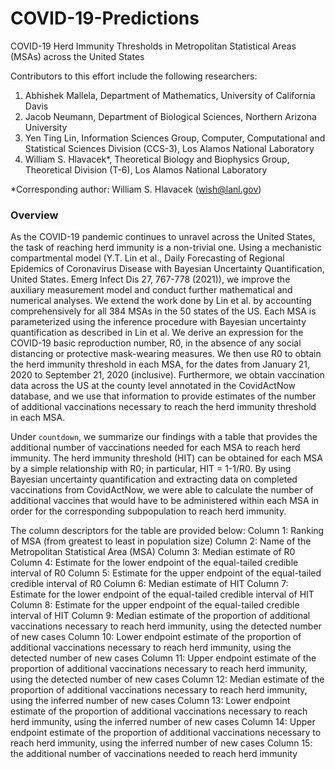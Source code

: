 # COVID-19-Predictions
COVID-19 Herd Immunity Thresholds in Metropolitan Statistical Areas (MSAs) across the United States

Contributors to this effort include the following researchers:
1. Abhishek Mallela, Department of Mathematics, University of California Davis
2. Jacob Neumann, Department of Biological Sciences, Northern Arizona University
3. Yen Ting Lin, Information Sciences Group, Computer, Computational and Statistical Sciences Division (CCS-3), Los Alamos National Laboratory
4. William S. Hlavacek*, Theoretical Biology and Biophysics Group, Theoretical Division (T-6), Los Alamos National Laboratory<br>

*Corresponding author: William S. Hlavacek (wish@lanl.gov)

### Overview

As the COVID-19 pandemic continues to unravel across the United States, the task of reaching herd immunity is a non-trivial one. Using a mechanistic compartmental model (Y.T. Lin et al., Daily Forecasting of Regional Epidemics of Coronavirus Disease with Bayesian Uncertainty Quantification, United States. Emerg Infect Dis 27, 767-778 (2021)), we improve the auxiliary measurement model and conduct further mathematical and numerical analyses. We extend the work done by Lin et al. by accounting comprehensively for all 384 MSAs in the 50 states of the US. Each MSA is parameterized using the inference procedure with Bayesian uncertainty quantification as described in Lin et al. We derive an expression for the COVID-19 basic reproduction number, R0, in the absence of any social distancing or protective mask-wearing measures. We then use R0 to obtain the herd immunity threshold in each MSA, for the dates from January 21, 2020 to September 21, 2020 (inclusive). Furthermore, we obtain vaccination data across the US at the county level annotated in the CovidActNow database, and we use that information to provide estimates of the number of additional vaccinations necessary to reach the herd immunity threshold in each MSA.

Under ```countdown```, we summarize our findings with a table that provides the additional number of vaccinations needed for each MSA to reach herd immunity. The herd immunity threshold (HIT) can be obtained for each MSA by a simple relationship with R0; in particular, HIT = 1-1/R0. By using Bayesian uncertainty quantification and extracting data on completed vaccinations from CovidActNow, we were able to calculate the number of additional vaccines that would have to be administered within each MSA in order for the corresponding subpopulation to reach herd immunity.

The column descriptors for the table are provided below:
Column 1: Ranking of MSA (from greatest to least in population size)
Column 2: Name of the Metropolitan Statistical Area (MSA)
Column 3: Median estimate of R0
Column 4: Estimate for the lower endpoint of the equal-tailed credible interval of R0
Column 5: Estimate for the upper endpoint of the equal-tailed credible interval of R0
Column 6: Median estimate of HIT
Column 7: Estimate for the lower endpoint of the equal-tailed credible interval of HIT
Column 8: Estimate for the upper endpoint of the equal-tailed credible interval of HIT
Column 9: Median estimate of the proportion of additional vaccinations necessary to reach herd immunity, using the detected number of new cases
Column 10: Lower endpoint estimate of the proportion of additional vaccinations necessary to reach herd immunity, using the detected number of new cases
Column 11: Upper endpoint estimate of the proportion of additional vaccinations necessary to reach herd immunity, using the detected number of new cases
Column 12: Median estimate of the proportion of additional vaccinations necessary to reach herd immunity, using the inferred number of new cases
Column 13: Lower endpoint estimate of the proportion of additional vaccinations necessary to reach herd immunity, using the inferred number of new cases
Column 14: Upper endpoint estimate of the proportion of additional vaccinations necessary to reach herd immunity, using the inferred number of new cases
Column 15: the additional number of vaccinations needed to reach herd immunity
